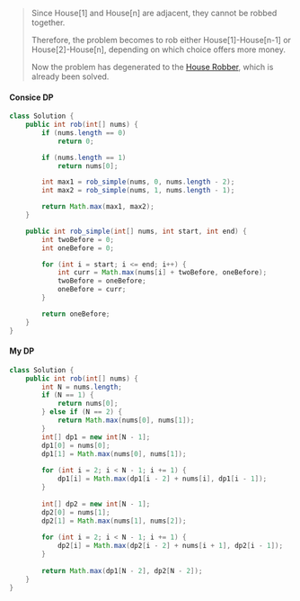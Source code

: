 > Since House[1] and House[n] are adjacent, they cannot be robbed together.
>
> Therefore, the problem becomes to rob either House[1]-House[n-1] or House[2]-House[n], depending on which choice offers more money. 
>
> Now the problem has degenerated to the [House Robber](https://leetcode.com/problems/house-robber/description/), which is already been solved.



#### Consice DP

```java
class Solution {
    public int rob(int[] nums) {
        if (nums.length == 0)
            return 0;

        if (nums.length == 1)
            return nums[0];

        int max1 = rob_simple(nums, 0, nums.length - 2);
        int max2 = rob_simple(nums, 1, nums.length - 1);

        return Math.max(max1, max2);
    }

    public int rob_simple(int[] nums, int start, int end) {
        int twoBefore = 0;
        int oneBefore = 0;

        for (int i = start; i <= end; i++) {
            int curr = Math.max(nums[i] + twoBefore, oneBefore);
            twoBefore = oneBefore;
            oneBefore = curr;
        }

        return oneBefore;
    }
}
```



#### My DP

```java
class Solution {
    public int rob(int[] nums) {
        int N = nums.length;
        if (N == 1) {
            return nums[0];
        } else if (N == 2) {
            return Math.max(nums[0], nums[1]);
        }
        int[] dp1 = new int[N - 1];
        dp1[0] = nums[0];
        dp1[1] = Math.max(nums[0], nums[1]);
        
        for (int i = 2; i < N - 1; i += 1) {
            dp1[i] = Math.max(dp1[i - 2] + nums[i], dp1[i - 1]);
        }
        
        int[] dp2 = new int[N - 1];
        dp2[0] = nums[1];
        dp2[1] = Math.max(nums[1], nums[2]);
        
        for (int i = 2; i < N - 1; i += 1) {
            dp2[i] = Math.max(dp2[i - 2] + nums[i + 1], dp2[i - 1]);
        }
                
        return Math.max(dp1[N - 2], dp2[N - 2]);
    }
}
```

